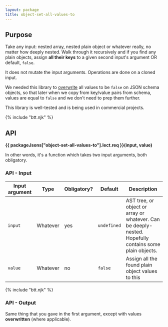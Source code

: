 ```yaml
---
layout: package
title: object-set-all-values-to
---
```


## Purpose

Take any input: nested array, nested plain object or whatever really, no matter how deeply nested. Walk through it recursively and if you find any plain objects, assign **all their keys** to a given second input's argument OR default, `false`.

It does not mutate the input arguments. Operations are done on a cloned input.

We needed this library to [overwrite](/os/json-comb-core/) all values to be `false` on JSON schema objects, so that later when we copy from key/value pairs from schema, values are equal to `false` and we don't need to prep them further.

This library is well-tested and is being used in commercial projects.

{% include "btt.njk" %}

## API

**{{ packageJsons["object-set-all-values-to"].lect.req }}(input, value)**

In other words, it's a function which takes two input arguments, both obligatory.

### API - Input

| Input argument | Type     | Obligatory? | Default     | Description                                                                                            |
| -------------- | -------- | ----------- | ----------- | ------------------------------------------------------------------------------------------------------ |
| `input`        | Whatever | yes         | `undefined` | AST tree, or object or array or whatever. Can be deeply-nested. Hopefully contains some plain objects. |
| `value`        | Whatever | no          | `false`     | Assign all the found plain object values to this                                                       |

{% include "btt.njk" %}

### API - Output

Same thing that you gave in the first argument, except with values **overwritten** (where applicable).

